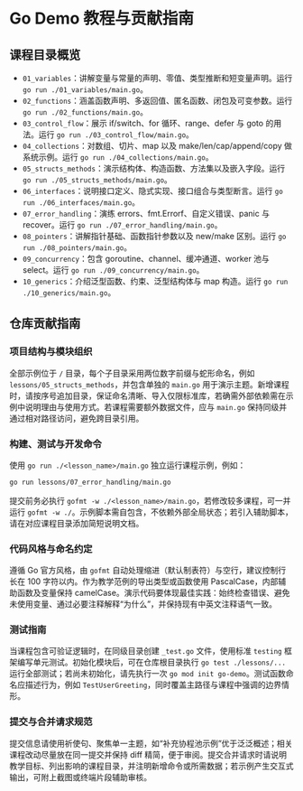 # Go Demo 教程与贡献指南

## 课程目录概览
- `01_variables`：讲解变量与常量的声明、零值、类型推断和短变量声明。运行 `go run ./01_variables/main.go`。
- `02_functions`：涵盖函数声明、多返回值、匿名函数、闭包及可变参数。运行 `go run ./02_functions/main.go`。
- `03_control_flow`：展示 if/switch、for 循环、range、defer 与 goto 的用法。运行 `go run ./03_control_flow/main.go`。
- `04_collections`：对数组、切片、map 以及 make/len/cap/append/copy 做系统示例。运行 `go run ./04_collections/main.go`。
- `05_structs_methods`：演示结构体、构造函数、方法集以及嵌入字段。运行 `go run ./05_structs_methods/main.go`。
- `06_interfaces`：说明接口定义、隐式实现、接口组合与类型断言。运行 `go run ./06_interfaces/main.go`。
- `07_error_handling`：演练 errors、fmt.Errorf、自定义错误、panic 与 recover。运行 `go run ./07_error_handling/main.go`。
- `08_pointers`：讲解指针基础、函数指针参数以及 new/make 区别。运行 `go run ./08_pointers/main.go`。
- `09_concurrency`：包含 goroutine、channel、缓冲通道、worker 池与 select。运行 `go run ./09_concurrency/main.go`。
- `10_generics`：介绍泛型函数、约束、泛型结构体与 map 构造。运行 `go run ./10_generics/main.go`。

## 仓库贡献指南

### 项目结构与模块组织
全部示例位于 `/` 目录，每个子目录采用两位数字前缀与蛇形命名，例如 `lessons/05_structs_methods`，并包含单独的 `main.go` 用于演示主题。新增课程时，请按序号追加目录，保证命名清晰、导入仅限标准库，若确需外部依赖需在示例中说明理由与使用方式。若课程需要额外数据文件，应与 `main.go` 保持同级并通过相对路径访问，避免跨目录引用。

### 构建、测试与开发命令
使用 `go run ./<lesson_name>/main.go` 独立运行课程示例，例如：
```bash
go run lessons/07_error_handling/main.go
```
提交前务必执行 `gofmt -w ./<lesson_name>/main.go`，若修改较多课程，可一并运行 `gofmt -w ./`。示例脚本需自包含，不依赖外部全局状态；若引入辅助脚本，请在对应课程目录添加简短说明文档。

### 代码风格与命名约定
遵循 Go 官方风格，由 `gofmt` 自动处理缩进（默认制表符）与空行，建议控制行长在 100 字符以内。作为教学范例的导出类型或函数使用 PascalCase，内部辅助函数及变量保持 camelCase。演示代码要体现最佳实践：始终检查错误、避免未使用变量、通过必要注释解释“为什么”，并保持现有中英文注释语气一致。

### 测试指南
当课程包含可验证逻辑时，在同级目录创建 `_test.go` 文件，使用标准 `testing` 框架编写单元测试。初始化模块后，可在仓库根目录执行 `go test ./lessons/...` 运行全部测试；若尚未初始化，请先执行一次 `go mod init go-demo`。测试函数命名应描述行为，例如 `TestUserGreeting`，同时覆盖主路径与课程中强调的边界情形。

### 提交与合并请求规范
提交信息请使用祈使句、聚焦单一主题，如“补充协程池示例”优于泛泛概述；相关课程改动尽量放在同一提交并保持 diff 精简，便于审阅。提交合并请求时请说明教学目标、列出影响的课程目录，并注明新增命令或所需数据；若示例产生交互式输出，可附上截图或终端片段辅助审核。
